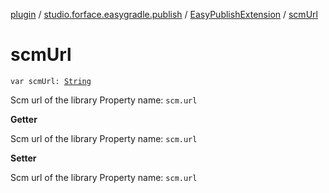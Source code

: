 [plugin](../../index.md) / [studio.forface.easygradle.publish](../index.md) / [EasyPublishExtension](index.md) / [scmUrl](./scm-url.md)

# scmUrl

`var scmUrl: `[`String`](https://kotlinlang.org/api/latest/jvm/stdlib/kotlin/-string/index.html)

Scm url of the library
Property name: `scm.url`

**Getter**

Scm url of the library
Property name: `scm.url`

**Setter**

Scm url of the library
Property name: `scm.url`

